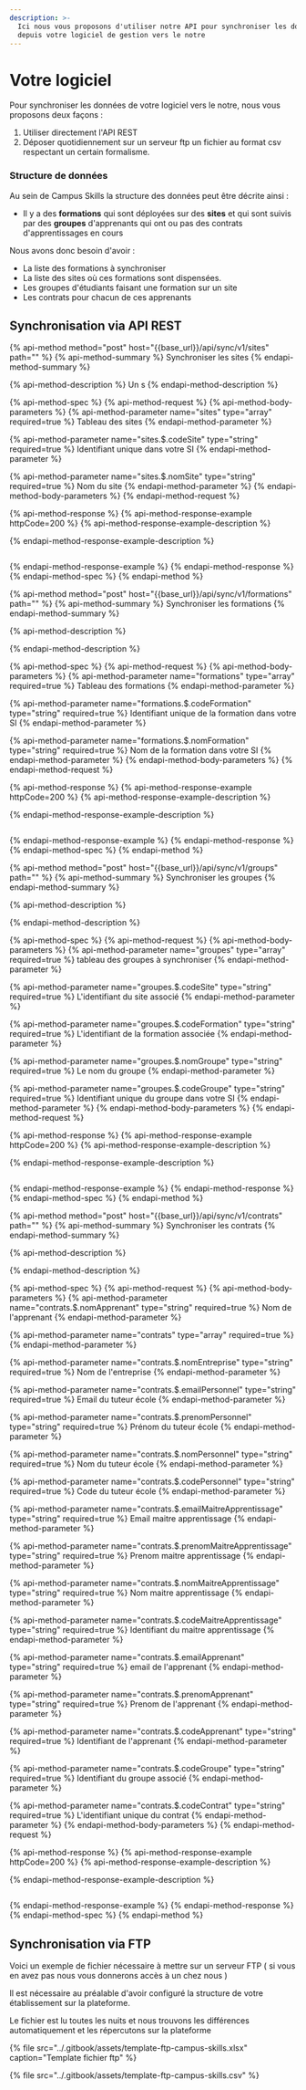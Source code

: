 ```yaml
---
description: >-
  Ici nous vous proposons d'utiliser notre API pour synchroniser les données
  depuis votre logiciel de gestion vers le notre
---
```


# Votre logiciel

Pour synchroniser les données de votre logiciel vers le notre, nous vous proposons deux façons :

1. Utiliser directement l'API REST
2. Déposer quotidiennement sur un serveur ftp un fichier au format csv respectant un certain formalisme.

### Structure de données

Au sein de Campus Skills la structure des données peut être décrite ainsi :

* Il y a des **formations** qui sont déployées sur des **sites** et qui sont suivis par des **groupes** d'apprenants qui ont ou pas des contrats d'apprentissages en cours

Nous avons donc besoin d'avoir :

* La liste des formations à synchroniser
* La liste des sites où ces formations sont dispensées.
* Les groupes d'étudiants faisant une formation sur un site
* Les contrats pour chacun de ces apprenants

## Synchronisation via API REST

{% api-method method="post" host="{{base\_url}}/api/sync/v1/sites" path="" %}
{% api-method-summary %}
Synchroniser les sites
{% endapi-method-summary %}

{% api-method-description %}
Un s
{% endapi-method-description %}

{% api-method-spec %}
{% api-method-request %}
{% api-method-body-parameters %}
{% api-method-parameter name="sites" type="array" required=true %}
Tableau des sites
{% endapi-method-parameter %}

{% api-method-parameter name="sites.$.codeSite" type="string" required=true %}
Identifiant unique dans votre SI
{% endapi-method-parameter %}

{% api-method-parameter name="sites.$.nomSite" type="string" required=true %}
Nom du site
{% endapi-method-parameter %}
{% endapi-method-body-parameters %}
{% endapi-method-request %}

{% api-method-response %}
{% api-method-response-example httpCode=200 %}
{% api-method-response-example-description %}

{% endapi-method-response-example-description %}

```

```
{% endapi-method-response-example %}
{% endapi-method-response %}
{% endapi-method-spec %}
{% endapi-method %}

{% api-method method="post" host="{{base\_url}}/api/sync/v1/formations" path="" %}
{% api-method-summary %}
Synchroniser les formations
{% endapi-method-summary %}

{% api-method-description %}
 
{% endapi-method-description %}

{% api-method-spec %}
{% api-method-request %}
{% api-method-body-parameters %}
{% api-method-parameter name="formations" type="array" required=true %}
Tableau des formations
{% endapi-method-parameter %}

{% api-method-parameter name="formations.$.codeFormation" type="string" required=true %}
Identifiant unique de la formation dans votre SI
{% endapi-method-parameter %}

{% api-method-parameter name="formations.$.nomFormation" type="string" required=true %}
Nom de la formation dans votre SI
{% endapi-method-parameter %}
{% endapi-method-body-parameters %}
{% endapi-method-request %}

{% api-method-response %}
{% api-method-response-example httpCode=200 %}
{% api-method-response-example-description %}

{% endapi-method-response-example-description %}

```

```
{% endapi-method-response-example %}
{% endapi-method-response %}
{% endapi-method-spec %}
{% endapi-method %}

{% api-method method="post" host="{{base\_url}}/api/sync/v1/groups" path="" %}
{% api-method-summary %}
Synchroniser les groupes
{% endapi-method-summary %}

{% api-method-description %}

{% endapi-method-description %}

{% api-method-spec %}
{% api-method-request %}
{% api-method-body-parameters %}
{% api-method-parameter name="groupes" type="array" required=true %}
tableau des groupes à synchroniser
{% endapi-method-parameter %}

{% api-method-parameter name="groupes.$.codeSite" type="string" required=true %}
L'identifiant du site associé
{% endapi-method-parameter %}

{% api-method-parameter name="groupes.$.codeFormation" type="string" required=true %}
L'identifiant de la formation associée
{% endapi-method-parameter %}

{% api-method-parameter name="groupes.$.nomGroupe" type="string" required=true %}
Le nom du groupe
{% endapi-method-parameter %}

{% api-method-parameter name="groupes.$.codeGroupe" type="string" required=true %}
Identifiant unique du groupe dans votre SI
{% endapi-method-parameter %}
{% endapi-method-body-parameters %}
{% endapi-method-request %}

{% api-method-response %}
{% api-method-response-example httpCode=200 %}
{% api-method-response-example-description %}

{% endapi-method-response-example-description %}

```

```
{% endapi-method-response-example %}
{% endapi-method-response %}
{% endapi-method-spec %}
{% endapi-method %}

{% api-method method="post" host="{{base\_url}}/api/sync/v1/contrats" path="" %}
{% api-method-summary %}
Synchroniser les contrats
{% endapi-method-summary %}

{% api-method-description %}

{% endapi-method-description %}

{% api-method-spec %}
{% api-method-request %}
{% api-method-body-parameters %}
{% api-method-parameter name="contrats.$.nomApprenant" type="string" required=true %}
Nom de l'apprenant
{% endapi-method-parameter %}

{% api-method-parameter name="contrats" type="array" required=true %}
​
{% endapi-method-parameter %}

{% api-method-parameter name="contrats.$.nomEntreprise" type="string" required=true %}
Nom de l'entreprise 
{% endapi-method-parameter %}

{% api-method-parameter name="contrats.$.emailPersonnel" type="string" required=true %}
Email du tuteur école
{% endapi-method-parameter %}

{% api-method-parameter name="contrats.$.prenomPersonnel" type="string" required=true %}
Prénom du tuteur école
{% endapi-method-parameter %}

{% api-method-parameter name="contrats.$.nomPersonnel" type="string" required=true %}
Nom du tuteur école
{% endapi-method-parameter %}

{% api-method-parameter name="contrats.$.codePersonnel" type="string" required=true %}
Code du tuteur école
{% endapi-method-parameter %}

{% api-method-parameter name="contrats.$.emailMaitreApprentissage" type="string" required=true %}
Email maitre apprentissage
{% endapi-method-parameter %}

{% api-method-parameter name="contrats.$.prenomMaitreApprentissage" type="string" required=true %}
Prenom maitre apprentissage
{% endapi-method-parameter %}

{% api-method-parameter name="contrats.$.nomMaitreApprentissage" type="string" required=true %}
Nom maitre apprentissage
{% endapi-method-parameter %}

{% api-method-parameter name="contrats.$.codeMaitreApprentissage" type="string" required=true %}
Identifiant du maitre apprentissage
{% endapi-method-parameter %}

{% api-method-parameter name="contrats.$.emailApprenant" type="string" required=true %}
email de l'apprenant
{% endapi-method-parameter %}

{% api-method-parameter name="contrats.$.prenomApprenant" type="string" required=true %}
Prenom de l'apprenant
{% endapi-method-parameter %}

{% api-method-parameter name="contrats.$.codeApprenant" type="string" required=true %}
Identifiant de l'apprenant
{% endapi-method-parameter %}

{% api-method-parameter name="contrats.$.codeGroupe" type="string" required=true %}
Identifiant du groupe associé
{% endapi-method-parameter %}

{% api-method-parameter name="contrats.$.codeContrat" type="string" required=true %}
L'identifiant unique du contrat 
{% endapi-method-parameter %}
{% endapi-method-body-parameters %}
{% endapi-method-request %}

{% api-method-response %}
{% api-method-response-example httpCode=200 %}
{% api-method-response-example-description %}

{% endapi-method-response-example-description %}

```

```
{% endapi-method-response-example %}
{% endapi-method-response %}
{% endapi-method-spec %}
{% endapi-method %}

## Synchronisation via FTP

Voici un exemple de fichier nécessaire à mettre sur un serveur FTP \( si vous en avez pas nous vous donnerons accès à un chez nous \)

Il est nécessaire au préalable d'avoir configuré la structure de votre établissement sur la plateforme.

Le fichier est lu toutes les nuits et nous trouvons les différences automatiquement et les répercutons sur la plateforme

{% file src="../.gitbook/assets/template-ftp-campus-skills.xlsx" caption="Template fichier ftp" %}

{% file src="../.gitbook/assets/template-ftp-campus-skills.csv" %}



